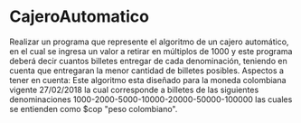 # CajeroAutomatico
Realizar un programa que represente el algoritmo de un cajero automático, en el cual se ingresa un valor a retirar en múltiplos de 1000 y este programa deberá decir cuantos billetes entregar de cada denominación, teniendo en cuenta que entregaran la menor cantidad de billetes posibles.
Aspectos a tener en cuenta: Este algoritmo esta diseñado para la moneda colombiana vigente 27/02/2018 la cual corresponde a billetes de las siguientes denominaciones 1000-2000-5000-10000-20000-50000-100000 las cuales se entienden como $cop "peso colombiano".
